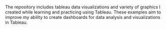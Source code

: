 The repository includes tableau data visualizations and variety of graphics I created while learning and practicing using Tableau. These examples aim to improve my ability to create dashboards for data analysis and visualizations in Tableau.
